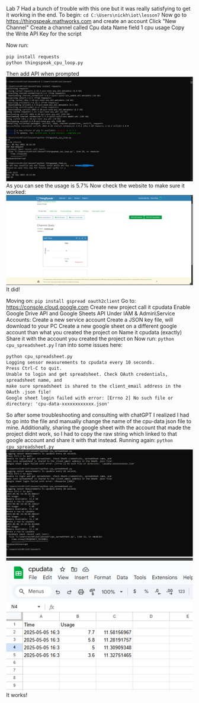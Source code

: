 Lab 7
Had a bunch of trouble with this one but it was really satisfying to get it working in the end.
To begin:
`cd C:\Users\nickh\iot\lesson7`
Now go to https://thingspeak.mathworks.com and create an account
Click "New Channel"
Create a channel called Cpu data
Name field 1 cpu usage
Copy the Write API Key for the script

Now run:
```
pip install requests
python thingspeak_cpu_loop.py
```
Then add API when prompted
![demo](demo.PNG)
As you can see the usage is 5.7%
Now check the website to make sure it worked:
![think](think.PNG)
It did!

Moving on:
`pip install gspread oauth2client`
Go to: https://console.cloud.google.com
Create new project call it cpudata
Enable Google Drive API and Google Sheets API
Under IAM & Admin\Service Accounts:
Create a new service account
Create a JSON key file, will download to your PC
Create a new google sheet on a different google account than what you created the project on
Name it cpudata (exactly)
Share it with the account you created the project on
Now run:
`python cpu_spreadsheet.py`
I ran into some issues here:
```
python cpu_spreadsheet.py
Logging sensor measurements to cpudata every 10 seconds.
Press Ctrl-C to quit.
Unable to login and get spreadsheet. Check OAuth credentials, spreadsheet name, and
make sure spreadsheet is shared to the client_email address in the OAuth .json file!
Google sheet login failed with error: [Errno 2] No such file or directory: 'cpu-data-xxxxxxxxxxxx.json'
```
So after some troubleshooting and consulting with chatGPT I realized I had to go into the file and manually change the name of the cpu-data json file to mine.
Additionally, sharing the google sheet with the account that made the project didnt work, so I had to copy the raw string which linked to that google account and share it with that instead.
Running again:
`python cpu_spreadsheet.py`
![cmd](cmd.PNG)
![sheets](sheets.PNG)
It works!
